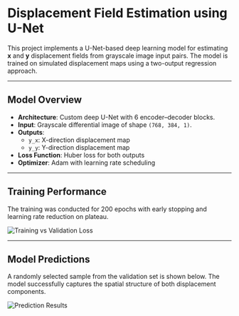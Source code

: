 #  Displacement Field Estimation using U-Net

This project implements a U-Net-based deep learning model for estimating **x** and **y** displacement fields from grayscale image input pairs. The model is trained on simulated displacement maps using a two-output regression approach.

---

## Model Overview

- **Architecture**: Custom deep U-Net with 6 encoder–decoder blocks.
- **Input**: Grayscale differential image of shape `(768, 384, 1)`.
- **Outputs**:
  - `y_x`: X-direction displacement map
  - `y_y`: Y-direction displacement map
- **Loss Function**: Huber loss for both outputs
- **Optimizer**: Adam with learning rate scheduling

---

## Training Performance

The training was conducted for 200 epochs with early stopping and learning rate reduction on plateau.

![Training vs Validation Loss](../images/tv_acc_rr.png)

---

## Model Predictions

A randomly selected sample from the validation set is shown below. The model successfully captures the spatial structure of both displacement components.

![Prediction Results](../images/eg1.png)
